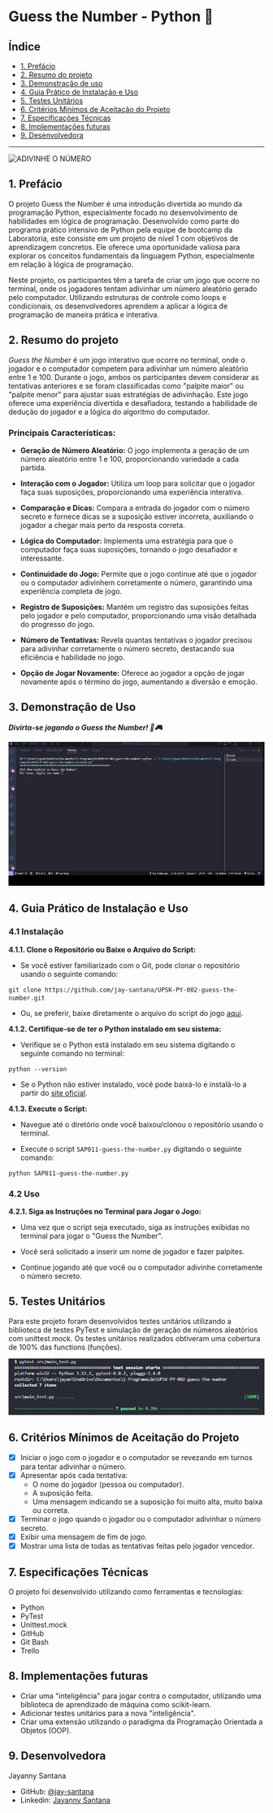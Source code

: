 # Guess the Number - Python 🐍

## Índice

* [1. Prefácio](#1-prefácio)
* [2. Resumo do projeto](#2-resumo-do-projeto)
* [3. Demonstração de uso](#3-demonstração-de-uso)
* [4. Guia Prático de Instalação e Uso](#4-guia-prático-de-instalação-e-uso)
* [5. Testes Unitários](#5-testes-unitários)
* [6. Critérios Minímos de Aceitação do Projeto](#6-criterios-minimos-de-aceitação-do-projeto)
* [7. Especificações Técnicas](#7-especificações-técnicas)
* [8. Implementações futuras](#8-implementações-futuras)
* [9. Desenvolvedora](#9-desenvolvedora)

---

![ADIVINHE O
NÚMERO](https://firebasestorage.googleapis.com/v0/b/laboratoria-945ea.appspot.com/o/guess-the-number.png?alt=media)

## 1. Prefácio

O projeto Guess the Number é uma introdução divertida ao mundo da programação Python, especialmente focado no desenvolvimento de habilidades em lógica de programação. Desenvolvido como parte do programa prático intensivo de Python pela equipe de bootcamp da Laboratoria, este consiste em um projeto de nível 1 com objetivos de aprendizagem concretos. Ele oferece uma oportunidade valiosa para explorar os conceitos fundamentais da linguagem Python, especialmente em relação à lógica de programação.

Neste projeto, os participantes têm a tarefa de criar um jogo que ocorre no terminal, onde os jogadores tentam adivinhar um número aleatório gerado pelo computador. Utilizando estruturas de controle como loops e condicionais, os desenvolvedores aprendem a aplicar a lógica de programação de maneira prática e interativa.

## 2. Resumo do projeto
_Guess the Number_ é um jogo interativo que ocorre no terminal, onde o jogador e o computador competem para adivinhar um número aleatório entre 1 e 100. Durante o jogo, ambos os participantes devem considerar as tentativas anteriores e se foram classificadas como "palpite maior" ou "palpite menor" para ajustar suas estratégias de adivinhação. Este jogo oferece uma experiência divertida e desafiadora, testando a habilidade de dedução do jogador e a lógica do algoritmo do computador.

### Principais Características: 

* **Geração de Número Aleatório:** O jogo implementa a geração de um número aleatório entre 1 e 100, proporcionando variedade a cada partida.

* **Interação com o Jogador:** Utiliza um loop para solicitar que o jogador faça suas suposições, proporcionando uma experiência interativa.

* **Comparação e Dicas:** Compara a entrada do jogador com o número secreto e fornece dicas se a suposição estiver incorreta, auxiliando o jogador a chegar mais perto da resposta correta.

* **Lógica do Computador:** Implementa uma estratégia para que o computador faça suas suposições, tornando o jogo desafiador e interessante.

* **Continuidade do Jogo:** Permite que o jogo continue até que o jogador ou o computador adivinhem corretamente o número, garantindo uma experiência completa de jogo.

* **Registro de Suposições:** Mantém um registro das suposições feitas pelo jogador e pelo computador, proporcionando uma visão detalhada do progresso do jogo.

* **Número de Tentativas:** Revela quantas tentativas o jogador precisou para adivinhar corretamente o número secreto, destacando sua eficiência e habilidade no jogo.

* **Opção de Jogar Novamente:** Oferece ao jogador a opção de jogar novamente após o término do jogo, aumentando a diversão e emoção.

## 3. Demonstração de Uso 

**_Divirta-se jogando o Guess the Number! 🎲🎮_**

<div align="center">
 <img src="./assets/demonstracao_guess_the_number.gif" width="650" alt="Demonstração animada de uma sessão do jogo" /><br>
</div>

## 4. Guia Prático de Instalação e Uso

### 4.1 Instalação

**4.1.1. Clone o Repositório ou Baixe o Arquivo do Script:**
* Se você estiver familiarizado com o Git, pode clonar o repositório usando o seguinte comando:
```
git clone https://github.com/jay-santana/UPSK-PY-002-guess-the-number.git
```
* Ou, se preferir, baixe diretamente o arquivo do script do jogo [aqui](https://github.com/jay-santana/UPSK-PY-002-guess-the-number?tab=readme-ov-file).

**4.1.2. Certifique-se de ter o Python instalado em seu sistema:**
* Verifique se o Python está instalado em seu sistema digitando o seguinte comando no terminal:
```
python --version
```
* Se o Python não estiver instalado, você pode baixá-lo e instalá-lo a partir do [site oficial](https://docs.pytest.org/en/8.0.x/getting-started.html#install-pytest).

**4.1.3. Execute o Script:**
* Navegue até o diretório onde você baixou/clonou o repositório usando o terminal.

* Execute o script `SAP011-guess-the-number.py` digitando o seguinte comando:
```
python SAP011-guess-the-number.py
```

### 4.2 Uso
**4.2.1. Siga as Instruções no Terminal para Jogar o Jogo:**
* Uma vez que o script seja executado, siga as instruções exibidas no terminal para jogar o "Guess the Number".

* Você será solicitado a inserir um nome de jogador e fazer palpites.

* Continue jogando até que você ou o computador adivinhe corretamente o número secreto.

## 5. Testes Unitários

Para este projeto foram desenvolvidos testes unitários utilizando a biblioteca de testes PyTest e simulação de geração de números aleatórios com unittest.mock. 
Os testes unitários realizados obtiveram uma cobertura de 100% das functions (funções).

<p>
<img src="./assets/testes_unitarios_guess_the_number.png" alt="Testes Unitários"/>
</p>

## 6. Critérios Mínimos de Aceitação do Projeto

* [x] Iniciar o jogo com o jogador e o computador se revezando em turnos para tentar adivinhar o número.
* [x] Apresentar após cada tentativa:
  * O nome do jogador (pessoa ou computador).
  * A suposição feita.
  * Uma mensagem indicando se a suposição foi muito alta, muito baixa ou
    correta.
* [x] Terminar o jogo quando o jogador ou o computador adivinhar o número secreto. 
* [x] Exibir uma mensagem de fim de jogo. 
* [x] Mostrar uma lista de todas as tentativas feitas pelo jogador vencedor.

## 7. Especificações Técnicas

O projeto foi desenvolvido utilizando como ferramentas e tecnologias:

* Python
* PyTest
* Unittest.mock 
* GitHub
* Git Bash
* Trello

## 8. Implementações futuras

* Criar uma "inteligência" para jogar contra o computador, utilizando uma biblioteca de
aprendizado de máquina como scikit-learn.
* Adicionar testes unitários para a nova "inteligência".
* Criar uma extensão utilizando o paradigma da Programação Orientada a Objetos (OOP).

## 9. Desenvolvedora

Jayanny Santana

* GitHub: [@jay-santana](https://github.com/jay-santana)
* Linkedin: [Jayanny Santana](https://www.linkedin.com/in/jayanny-santana/)
